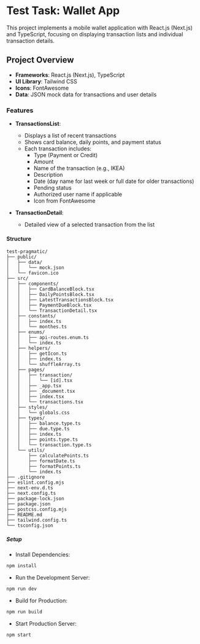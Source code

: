 # Test Task: Wallet App

This project implements a mobile wallet application with React.js (Next.js) and TypeScript, focusing on displaying transaction lists and individual transaction details.

## Project Overview

- **Frameworks**: React.js (Next.js), TypeScript
- **UI Library**: Tailwind CSS
- **Icons**: FontAwesome
- **Data**: JSON mock data for transactions and user details

### Features

- **TransactionsList**: 
  - Displays a list of recent transactions
  - Shows card balance, daily points, and payment status
  - Each transaction includes:
    - Type (Payment or Credit)
    - Amount
    - Name of the transaction (e.g., IKEA)
    - Description
    - Date (day name for last week or full date for older transactions)
    - Pending status
    - Authorized user name if applicable
    - Icon from FontAwesome

- **TransactionDetail**: 
  - Detailed view of a selected transaction from the list

#### Structure

```plaintext
test-pragmatic/
├── public/
│   ├── data/
│   │   └── mock.json
│   └── favicon.ico
├── src/
│   ├── components/
│   │   ├── CardBalanceBlock.tsx
│   │   ├── DailyPointsBlock.tsx
│   │   ├── LatestTransactionsBlock.tsx
│   │   ├── PaymentDueBlock.tsx
│   │   └── TransactionDetail.tsx
│   ├── constants/
│   │   ├── index.ts
│   │   └── monthes.ts
│   ├── enums/
│   │   ├── api-routes.enum.ts
│   │   └── index.ts
│   ├── helpers/
│   │   ├── getIcon.ts
│   │   ├── index.ts
│   │   └── shuffleArray.ts
│   ├── pages/
│   │   ├── transaction/
│   │   │   └── [id].tsx
│   │   ├── _app.tsx
│   │   ├── _document.tsx
│   │   ├── index.tsx
│   │   └── transactions.tsx
│   ├── styles/
│   │   └── globals.css
│   ├── types/
│   │   ├── balance.type.ts
│   │   ├── due.type.ts
│   │   ├── index.ts
│   │   ├── points.type.ts
│   │   └── transaction.type.ts
│   └── utils/
│       ├── calculatePoints.ts
│       ├── formatDate.ts
│       ├── formatPoints.ts
│       └── index.ts
├── .gitignore
├── eslint.config.mjs
├── next-env.d.ts
├── next.config.ts
├── package-lock.json
├── package.json
├── postcss.config.mjs
├── README.md
├── tailwind.config.ts
└── tsconfig.json
```

##### Setup

- Install Dependencies:
```bash
npm install
```

- Run the Development Server:
```bash
npm run dev
```

- Build for Production:
```bash
npm run build
```

- Start Production Server:
```bash
npm start
```